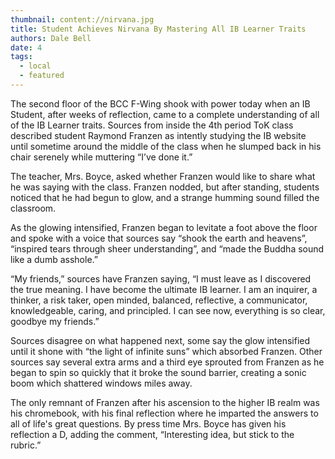 ```yaml
---
thumbnail: content://nirvana.jpg
title: Student Achieves Nirvana By Mastering All IB Learner Traits
authors: Dale Bell
date: 4
tags:
  - local
  - featured
---
```


The second floor of the BCC F-Wing shook with power today when an IB Student, after weeks of reflection, came to a complete understanding of all of the IB Learner traits. Sources from inside the 4th period ToK class described student Raymond Franzen as intently studying the IB website until sometime around the middle of the class when he slumped back in his chair serenely while muttering “I’ve done it.”

The teacher, Mrs. Boyce, asked whether Franzen would like to share what he was saying with the class. Franzen nodded, but after standing, students noticed that he had begun to glow, and a strange humming sound filled the classroom.

As the glowing intensified, Franzen began to levitate a foot above the floor and spoke with a voice that sources say “shook the earth and heavens”, “inspired tears through sheer understanding”, and “made the Buddha sound like a dumb asshole.”

“My friends,” sources have Franzen saying, “I must leave as I discovered the true meaning. I have become the ultimate IB learner. I am an inquirer, a thinker, a risk taker, open minded, balanced, reflective, a communicator, knowledgeable, caring, and principled. I can see now, everything is so clear, goodbye my friends.”

Sources disagree on what happened next, some say the glow intensified until it shone with “the light of infinite suns” which absorbed Franzen. Other sources say several extra arms and a third eye sprouted from Franzen as he began to spin so quickly that it broke the sound barrier, creating a sonic boom which shattered windows miles away.

The only remnant of Franzen after his ascension to the higher IB realm was his chromebook, with his final reflection where he imparted the answers to all of life's great questions. By press time Mrs. Boyce has given his reflection a D, adding the comment, “Interesting idea, but stick to the rubric.”
